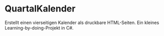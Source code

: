 # QuartalKalender
Erstellt einen vierseitigen Kalender als druckbare HTML-Seiten. Ein kleines Learning-by-doing-Projekt in C#.
